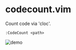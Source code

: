 # codecount.vim

Count code via 'cloc'.

```
:CodeCount <path>
```

![demo](https://user-images.githubusercontent.com/33030965/126439018-9cdd8a6d-a993-4e94-bff8-5f8b9a4fff7b.gif)
